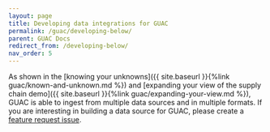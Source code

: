 ```yaml
---
layout: page
title: Developing data integrations for GUAC
permalink: /guac/developing-below/
parent: GUAC Docs
redirect_from: /developing-below/
nav_order: 5
---
```


As shown in the [knowing your
unknowns]({{ site.baseurl }}{%link guac/known-and-unknown.md %}) and [expanding
your view of the supply chain
demo]({{ site.baseurl }}{%link guac/expanding-your-view.md %}), GUAC is able to
ingest from multiple data sources and in multiple formats. If you are
interesting in building a data source for GUAC, please create a
[feature request issue](https://github.com/guacsec/guac/issues/new?assignees=&labels=enhancement&projects=&template=feature_request.md&title=%5Bfeature%5D+FILL+THIS+IN).
